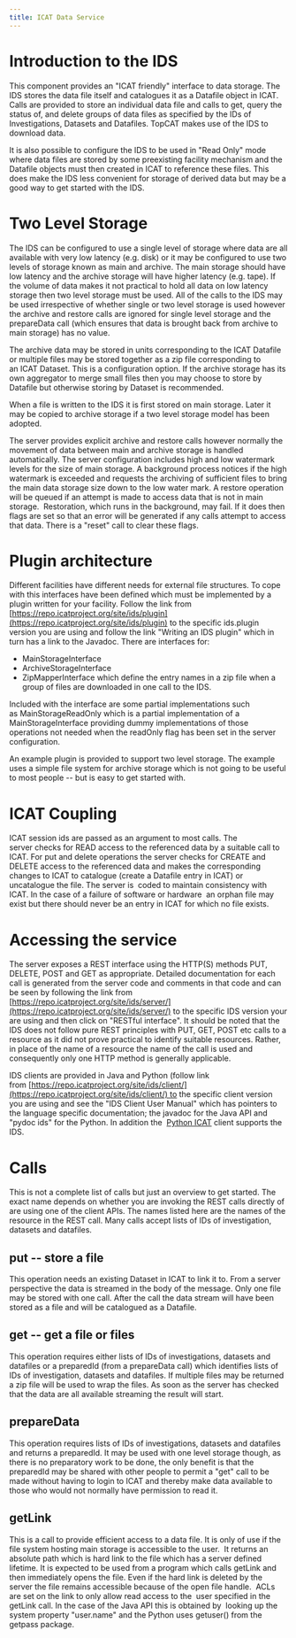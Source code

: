 ```yaml
---
title: ICAT Data Service
---
```


# Introduction to the IDS

This component provides an "ICAT friendly" interface to data storage.
The IDS stores the data file itself and catalogues it as a Datafile
object in ICAT. Calls are provided to store an individual data file and
calls to get, query the status of, and delete groups of data files as
specified by the IDs of Investigations, Datasets and Datafiles. TopCAT
makes use of the IDS to download data.

It is also possible to configure the IDS to be used in "Read Only" mode
where data files are stored by some preexisting facility mechanism and
the Datafile objects must then created in ICAT to reference these files.
This does make the IDS less convenient for storage of derived data but
may be a good way to get started with the IDS.

# Two Level Storage

The IDS can be configured to use a single level of storage where data
are all available with very low latency (e.g. disk) or it may be
configured to use two levels of storage known as main and archive. The
main storage should have low latency and the archive storage will have
higher latency (e.g. tape). If the volume of data makes it not practical
to hold all data on low latency storage then two level storage must be
used. All of the calls to the IDS may be used irrespective of whether
single or two level storage is used however the archive and restore
calls are ignored for single level storage and the prepareData call
(which ensures that data is brought back from archive to main storage)
has no value.

The archive data may be stored in units corresponding to the ICAT
Datafile or multiple files may be stored together as a zip file
corresponding to an ICAT Dataset. This is a configuration option. If the
archive storage has its own aggregator to merge small files then you may
choose to store by Datafile but otherwise storing by Dataset is
recommended.

When a file is written to the IDS it is first stored on main storage.
Later it may be copied to archive storage if a two level storage model
has been adopted.

The server provides explicit archive and restore calls however normally
the movement of data between main and archive storage is handled
automatically. The server configuration includes high and low watermark
levels for the size of main storage. A background process notices if the
high watermark is exceeded and requests the archiving of sufficient
files to bring the main data storage size down to the low water mark. A
restore operation will be queued if an attempt is made to access data
that is not in main storage.  Restoration, which runs in the background,
may fail. If it does then flags are set so that an error will be
generated if any calls attempt to access that data. There is a "reset"
call to clear these flags.

# Plugin architecture

Different facilities have different needs for external file structures.
To cope with this interfaces have been defined which must be implemented
by a plugin written for your facility. Follow the link from
[https://repo.icatproject.org/site/ids/plugin](https://repo.icatproject.org/site/ids/plugin)
to the specific ids.plugin version you are using and follow the link
"Writing an IDS plugin" which in turn has a link to the Javadoc.
There are interfaces for:

- MainStorageInterface
- ArchiveStorageInterface
- ZipMapperInterface which define the entry names in a zip file when a
  group of files are downloaded in one call to the IDS.

Included with the interface are some partial implementations such
as MainStorageReadOnly which is a partial implementation of a
MainStorageInterface providing dummy implementations of those operations
not needed when the readOnly flag has been set in the server
configuration.

An example plugin is provided to support two level storage. The example
uses a simple file system for archive storage which is not going to be
useful to most people -- but is easy to get started with.

# ICAT Coupling

ICAT session ids are passed as an argument to most calls. The
server checks for READ access to the referenced data by a suitable call
to ICAT. For put and delete operations the server checks for CREATE and
DELETE access to the referenced data and makes the corresponding changes
to ICAT to catalogue (create a Datafile entry in ICAT) or uncatalogue
the file. The server is  coded to maintain consistency with ICAT. In the
case of a failure of software or hardware  an orphan file may exist but
there should never be an entry in ICAT for which no file exists.

# Accessing the service

The server exposes a REST interface using the HTTP(S) methods PUT,
DELETE, POST and GET as appropriate. Detailed documentation for each
call is generated from the server code and comments in that code and can
be seen by following the link from
[https://repo.icatproject.org/site/ids/server/](https://repo.icatproject.org/site/ids/server/)
to the specific IDS
version your are using and then click on "RESTful interface". It should
be noted that the IDS does not follow pure REST principles with PUT,
GET, POST etc calls to a resource as it did not prove practical to
identify suitable resources. Rather, in place of the name of a resource
the name of the call is used and consequently only one HTTP method is
generally applicable.

IDS clients are provided in Java and Python (follow link
from [https://repo.icatproject.org/site/ids/client/](https://repo.icatproject.org/site/ids/client/) to the specific
client version you are using and see the "IDS Client User Manual" which
has pointers to the language specific documentation; the javadoc for the
Java API and "pydoc ids" for the Python. In addition the 
[Python ICAT](https://icatproject.org/user-documentation/python-icat/) client
supports the IDS.

# Calls

This is not a complete list of calls but just an overview to get
started. The exact name depends on whether you are invoking the REST
calls directly of are using one of the client APIs. The names listed
here are the names of the resource in the REST call. Many calls accept
lists of IDs of investigation, datasets and datafiles.

## put -- store a file

This operation needs an existing Dataset in ICAT to link it to. From a
server perspective the data is streamed in the body of the message. Only
one file may be stored with one call. After the call the data stream
will have been stored as a file and will be catalogued as a Datafile.

## get -- get a file or files

This operation requires either lists of IDs of investigations, datasets
and datafiles or a preparedId (from a prepareData call) which identifies
lists of IDs of investigation, datasets and datafiles. If multiple files
may be returned a zip file will be used to wrap the files. As soon as
the server has checked that the data are all available streaming the
result will start.

## prepareData

This operation requires lists of IDs of investigations, datasets and
datafiles and returns a preparedId. It may be used with one level
storage though, as there is no preparatory work to be done, the only
benefit is that the preparedId may be shared with other people to permit
a "get" call to be made without having to login to ICAT and thereby make
data available to those who would not normally have permission to read
it.

## getLink

This is a call to provide efficient access to a data file. It is only of
use if the file system hosting main storage is accessible to the user.
 It returns an absolute path which is hard link to the file which has a
server defined lifetime. It is expected to be used from a program which
calls getLink and then immediately opens the file. Even if the hard link
is deleted by the server the file remains accessible because of the open
file handle.  ACLs are set on the link to only allow read access to the
 user specified in the getLink call. In the case of the Java API this is
obtained by  looking up the system property "user.name" and the Python
uses getuser() from the getpass package.
